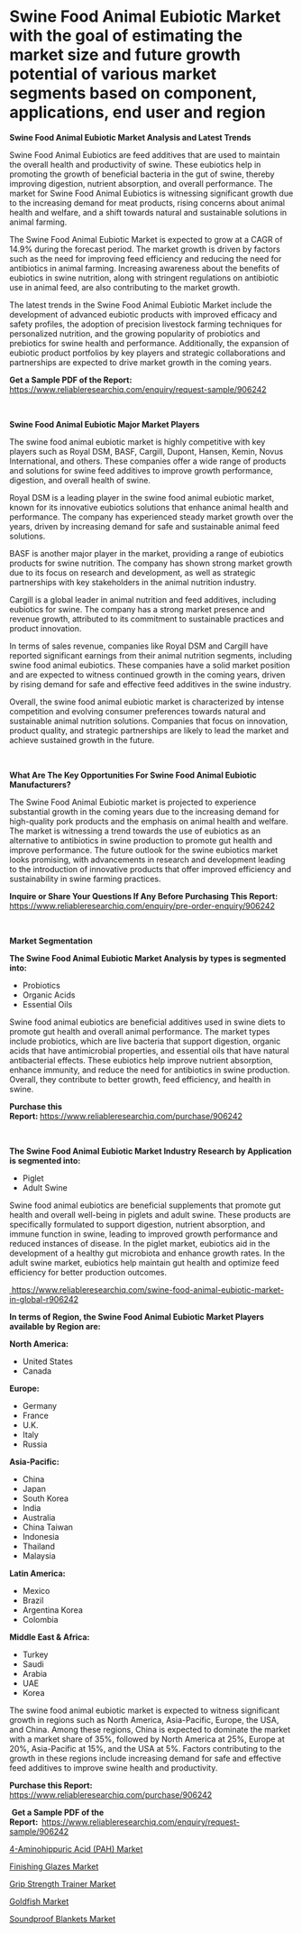 <p><h1>Swine Food Animal Eubiotic Market with the goal of estimating the market size and future growth potential of various market segments based on component, applications, end user and region</h1></p><p><strong>Swine Food Animal Eubiotic Market Analysis and Latest Trends</strong></p>
<p><p>Swine Food Animal Eubiotics are feed additives that are used to maintain the overall health and productivity of swine. These eubiotics help in promoting the growth of beneficial bacteria in the gut of swine, thereby improving digestion, nutrient absorption, and overall performance. The market for Swine Food Animal Eubiotics is witnessing significant growth due to the increasing demand for meat products, rising concerns about animal health and welfare, and a shift towards natural and sustainable solutions in animal farming.</p><p>The Swine Food Animal Eubiotic Market is expected to grow at a CAGR of 14.9% during the forecast period. The market growth is driven by factors such as the need for improving feed efficiency and reducing the need for antibiotics in animal farming. Increasing awareness about the benefits of eubiotics in swine nutrition, along with stringent regulations on antibiotic use in animal feed, are also contributing to the market growth.</p><p>The latest trends in the Swine Food Animal Eubiotic Market include the development of advanced eubiotic products with improved efficacy and safety profiles, the adoption of precision livestock farming techniques for personalized nutrition, and the growing popularity of probiotics and prebiotics for swine health and performance. Additionally, the expansion of eubiotic product portfolios by key players and strategic collaborations and partnerships are expected to drive market growth in the coming years.</p></p>
<p><strong>Get a Sample PDF of the Report:&nbsp;</strong> <a href="https://www.reliableresearchiq.com/enquiry/request-sample/906242">https://www.reliableresearchiq.com/enquiry/request-sample/906242</a></p>
<p>&nbsp;</p>
<p><strong>Swine Food Animal Eubiotic Major Market Players</strong></p>
<p><p>The swine food animal eubiotic market is highly competitive with key players such as Royal DSM, BASF, Cargill, Dupont, Hansen, Kemin, Novus International, and others. These companies offer a wide range of products and solutions for swine feed additives to improve growth performance, digestion, and overall health of swine.</p><p>Royal DSM is a leading player in the swine food animal eubiotic market, known for its innovative eubiotics solutions that enhance animal health and performance. The company has experienced steady market growth over the years, driven by increasing demand for safe and sustainable animal feed solutions.</p><p>BASF is another major player in the market, providing a range of eubiotics products for swine nutrition. The company has shown strong market growth due to its focus on research and development, as well as strategic partnerships with key stakeholders in the animal nutrition industry.</p><p>Cargill is a global leader in animal nutrition and feed additives, including eubiotics for swine. The company has a strong market presence and revenue growth, attributed to its commitment to sustainable practices and product innovation.</p><p>In terms of sales revenue, companies like Royal DSM and Cargill have reported significant earnings from their animal nutrition segments, including swine food animal eubiotics. These companies have a solid market position and are expected to witness continued growth in the coming years, driven by rising demand for safe and effective feed additives in the swine industry.</p><p>Overall, the swine food animal eubiotic market is characterized by intense competition and evolving consumer preferences towards natural and sustainable animal nutrition solutions. Companies that focus on innovation, product quality, and strategic partnerships are likely to lead the market and achieve sustained growth in the future.</p></p>
<p>&nbsp;</p>
<p><strong>What Are The Key Opportunities For Swine Food Animal Eubiotic Manufacturers?</strong></p>
<p><p>The Swine Food Animal Eubiotic market is projected to experience substantial growth in the coming years due to the increasing demand for high-quality pork products and the emphasis on animal health and welfare. The market is witnessing a trend towards the use of eubiotics as an alternative to antibiotics in swine production to promote gut health and improve performance. The future outlook for the swine eubiotics market looks promising, with advancements in research and development leading to the introduction of innovative products that offer improved efficiency and sustainability in swine farming practices.</p></p>
<p><strong>Inquire or Share Your Questions If Any Before Purchasing This Report:</strong> <a href="https://www.reliableresearchiq.com/enquiry/pre-order-enquiry/906242">https://www.reliableresearchiq.com/enquiry/pre-order-enquiry/906242</a></p>
<p>&nbsp;</p>
<p><strong>Market Segmentation</strong></p>
<p><strong>The Swine Food Animal Eubiotic Market Analysis by types is segmented into:</strong></p>
<p><ul><li>Probiotics</li><li>Organic Acids</li><li>Essential Oils</li></ul></p>
<p><p>Swine food animal eubiotics are beneficial additives used in swine diets to promote gut health and overall animal performance. The market types include probiotics, which are live bacteria that support digestion, organic acids that have antimicrobial properties, and essential oils that have natural antibacterial effects. These eubiotics help improve nutrient absorption, enhance immunity, and reduce the need for antibiotics in swine production. Overall, they contribute to better growth, feed efficiency, and health in swine.</p></p>
<p><strong>Purchase this Report:&nbsp;</strong><a href="https://www.reliableresearchiq.com/purchase/906242">https://www.reliableresearchiq.com/purchase/906242</a></p>
<p>&nbsp;</p>
<p><strong>The Swine Food Animal Eubiotic Market Industry Research by Application is segmented into:</strong></p>
<p><ul><li>Piglet</li><li>Adult Swine</li></ul></p>
<p><p>Swine food animal eubiotics are beneficial supplements that promote gut health and overall well-being in piglets and adult swine. These products are specifically formulated to support digestion, nutrient absorption, and immune function in swine, leading to improved growth performance and reduced instances of disease. In the piglet market, eubiotics aid in the development of a healthy gut microbiota and enhance growth rates. In the adult swine market, eubiotics help maintain gut health and optimize feed efficiency for better production outcomes.</p></p>
<p><a href="https://www.reliableresearchiq.com/swine-food-animal-eubiotic-market-in-global-r906242">&nbsp;https://www.reliableresearchiq.com/swine-food-animal-eubiotic-market-in-global-r906242</a></p>
<p><strong>In terms of Region, the Swine Food Animal Eubiotic Market Players available by Region are:</strong></p>
<p>
    <p> <strong> North America: </strong>
        <ul>
            <li>United States</li>
            <li>Canada</li>
        </ul>
        </p> 
    <p> <strong> Europe: </strong>
        <ul>
            <li>Germany</li>
            <li>France</li>
            <li>U.K.</li>
            <li>Italy</li>
            <li>Russia</li>
        </ul>
        </p> 
    <p> <strong> Asia-Pacific: </strong>
        <ul>
            <li>China</li>
            <li>Japan</li>
            <li>South Korea</li>
            <li>India</li>
            <li>Australia</li>
            <li>China Taiwan</li>
            <li>Indonesia</li>
            <li>Thailand</li>
            <li>Malaysia</li>
        </ul>
        </p> 
    <p> <strong> Latin America: </strong>
        <ul>
            <li>Mexico</li>
            <li>Brazil</li>
            <li>Argentina Korea</li>
            <li>Colombia</li>
        </ul>
        </p> 
    <p> <strong> Middle East & Africa: </strong>
        <ul>
            <li>Turkey</li>
            <li>Saudi</li>
            <li>Arabia</li>
            <li>UAE</li>
            <li>Korea</li>
        </ul>
    </p>
    </p>
<p><p>The swine food animal eubiotic market is expected to witness significant growth in regions such as North America, Asia-Pacific, Europe, the USA, and China. Among these regions, China is expected to dominate the market with a market share of 35%, followed by North America at 25%, Europe at 20%, Asia-Pacific at 15%, and the USA at 5%. Factors contributing to the growth in these regions include increasing demand for safe and effective feed additives to improve swine health and productivity.</p></p>
<p><strong>Purchase this Report: </strong><a href="https://www.reliableresearchiq.com/purchase/906242">https://www.reliableresearchiq.com/purchase/906242</a></p>
<p>&nbsp;<strong>Get a Sample PDF of the Report:&nbsp;&nbsp;</strong><a href="https://www.reliableresearchiq.com/enquiry/request-sample/906242">https://www.reliableresearchiq.com/enquiry/request-sample/906242</a></p>
<p><strong></strong></p>
<p><p><a href="https://www.linkedin.com/pulse/4-aminohippuric-acid-pah-market-essentials-key-players-demand-6bdlf?trackingId=k3wlL5HzkEFsEa0Pady10A%3D%3D">4-Aminohippuric Acid (PAH) Market</a></p><p><a href="https://www.linkedin.com/pulse/exploring-finishing-glazes-market-dynamics-global-trends-future-ks5nf?trackingId=j8bFjtnSPXLyxfZ2pgdnEw%3D%3D">Finishing Glazes Market</a></p><p><a href="https://www.linkedin.com/pulse/global-grip-strength-trainer-market-size-share-analysis-product-rkese?trackingId=b6g3Gm1ySEiUO1wiJtYPig%3D%3D">Grip Strength Trainer Market</a></p><p><a href="https://medium.com/@danielwardb654202/global-goldfish-market-status-2024-2031-and-forecast-by-region-product-end-use-5b27c9e994bd?postPublishedType=initial">Goldfish Market</a></p><p><a href="https://medium.com/@norchellecan/global-soundproof-blankets-market-analysis-trends-forecasts-and-growth-opportunities-2024-501a11447d4d">Soundproof Blankets Market</a></p></p>